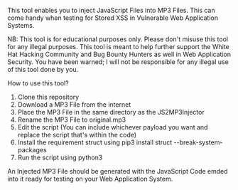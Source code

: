 This tool enables you to inject JavaScript Files into MP3 Files. This can come handy when testing for Stored XSS in Vulnerable Web Application Systems. 

NB: This tool is for educational purposes only. Please don't misuse this tool for any illegal purposes. This tool is meant to help further support the White Hat Hacking Community and Bug Bounty Hunters as well in Web Application Security. You have been warned; I will not be responsible for any illegal use of this tool done by you.

How to use this tool?

1. Clone this repository
2. Download a MP3 File from the internet
3. Place the MP3 File in the same directory as the JS2MP3Injector
4. Rename the MP3 File to original.mp3
5. Edit the script (You can include whichever payload you want and replace the script that's within the code)
6. Install the requirement struct using pip3 install struct --break-system-packages
7. Run the script using python3

An Injected MP3 File should be generated with the JavaScript Code emded into it ready for testing on your Web Application System.
